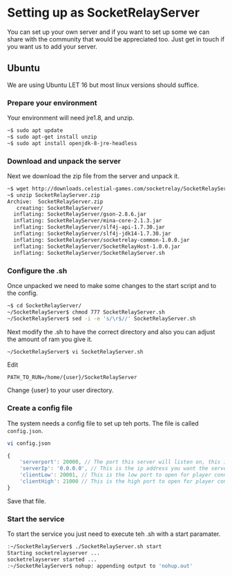 # Setting up as SocketRelayServer

You can set up your own server and if you want to set up some we can share with the community that would be appreciated too. Just get in touch if you want us to add your server.

## Ubuntu

We are using Ubuntu LET 16 but most linux versions should suffice.

### Prepare your environment

Your environment will need jre1.8, and unzip.

```sh
~$ sudo apt update
~$ sudo apt-get install unzip
~$ sudo apt install openjdk-8-jre-headless
```

### Download and unpack the server

Next we download the zip file from the server and unpack it.

```sh
~$ wget http://downloads.celestial-games.com/socketrelay/SocketRelayServer.zip
~$ unzip SocketRelayServer.zip
Archive:  SocketRelayServer.zip
   creating: SocketRelayServer/
  inflating: SocketRelayServer/gson-2.8.6.jar
  inflating: SocketRelayServer/mina-core-2.1.3.jar
  inflating: SocketRelayServer/slf4j-api-1.7.30.jar
  inflating: SocketRelayServer/slf4j-jdk14-1.7.30.jar
  inflating: SocketRelayServer/socketrelay-common-1.0.0.jar
  inflating: SocketRelayServer/SocketRelayHost-1.0.0.jar
  inflating: SocketRelayServer/SocketRelayServer.sh
```

### Configure the .sh

Once unpacked we need to make some changes to the start script and to the config.

```sh
~$ cd SocketRelayServer/
~/SocketRelayServer$ chmod 777 SocketRelayServer.sh
~/SocketRelayServer$ sed -i -e 's/\r$//' SocketRelayServer.sh
```

Next modify the .sh to have the correct directory and also you can adjust the amount of ram you give it.

```sh
~/SocketRelayServer$ vi SocketRelayServer.sh
```

Edit 

`PATH_TO_RUN=/home/{user}/SocketRelayServer`

Change {user} to your user directory.

### Create a config file

The system needs a config file to set up teh ports. The file is called `config.json`.

```sh
vi config.json
```

```js
{
	'serverport': 20000, // The port this server will listen on, this is the port the client connects to.
	'serverIp': '0.0.0.0', // This is the ip address you want the server to bind to 0.0.0.0 will bind to all available interfaces
	'clientLow': 20001, // This is the low port to open for player connection.
	'clientHigh': 21000 // This is the high port to open for player connection.
}
```

Save that file.

### Start the service

To start the service you just need to execute teh .sh with a start paramater.

```sh
:~/SocketRelayServer$ ./SocketRelayServer.sh start
Starting socketrelayserver ...
socketrelayserver started ...
:~/SocketRelayServer$ nohup: appending output to 'nohup.out'
```

